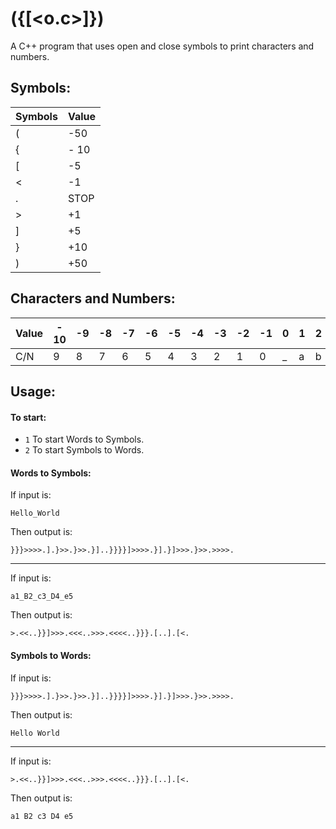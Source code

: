 # ({[<o.c>]})
A C++ program that uses open and close symbols to print characters and numbers.

## Symbols:
| Symbols | Value |
| --- | --- |
| ( | -50
| { | - 10
| [ | -5
| < | -1
| . | STOP
| > | +1
| ] | +5
| } | +10
| ) | +50

## Characters and Numbers:
| Value | - 10 | -9 | -8 | -7 | -6 | -5 | -4 | -3 | -2 | -1 | 0 | 1 | 2 | 3 | 4 | 5 | 6 | 7 | 8 | 9 | 10 | 11 | 12 | 13 | 14 | 15 | 16 | 17 | 18 | 19 | 20 | 21 | 22 | 23 | 24 | 25 | 26 | 27 | 28 | 29 | 30 | 31 | 32 | 33 | 34 | 35 | 36 | 37 | 38 | 39 | 40 | 41 | 42 | 43 | 44 | 45 | 46 | 47 | 48 | 49 | 50 | 51 | 52
| --- | --- | --- | --- | --- | --- | --- | --- | --- | --- | --- | --- | --- | --- | --- | --- | --- | --- | --- | ---  | --- | --- | --- | --- | --- | --- | --- | --- | --- | ---  | --- | --- | --- | --- | --- | --- | --- | --- | --- | ---  | --- | --- | --- | --- | --- | --- | --- | --- | --- | ---  | --- | --- | --- | --- | --- | --- | --- | --- | --- | --- | --- | --- | --- | ---
| C/N | 9 | 8 | 7 | 6 | 5 | 4 | 3 | 2 | 1 | 0 | _ | a | b | c | d | e | f | g | h | i | j | k | l | m | n | o | p | q | r | s | t | u | v | w | x | y | z | A | B | C | D | E | F | G | H | I | J | K | L | M | N | O | P | Q | R | S | T | U | V | W | X | Y | Z

## Usage:
#### To start:
- ```1``` To start Words to Symbols.
- ```2``` To start Symbols to Words.
#### Words to Symbols:
If input is:
```
Hello_World
```
Then output is:
```
}}}>>>>.].}>>.}>>.}]..}}}}]>>>>.}].}]>>>.}>>.>>>>.
```
---
If input is:
```
a1_B2_c3_D4_e5
```
Then output is:
```
>.<<..}}]>>>.<<<..>>>.<<<<..}}}.[..].[<.
```
#### Symbols to Words:
If input is:
```
}}}>>>>.].}>>.}>>.}]..}}}}]>>>>.}].}]>>>.}>>.>>>>.
```
Then output is:
```
Hello World
```
---
If input is:
```
>.<<..}}]>>>.<<<..>>>.<<<<..}}}.[..].[<.
```
Then output is:
```
a1 B2 c3 D4 e5
```
